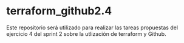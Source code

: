 # terraform_github2.4
Este repositorio será utilizado para realizar las tareas propuestas del ejercicio 4 del sprint 2 sobre la utlización de terraform y Github.
